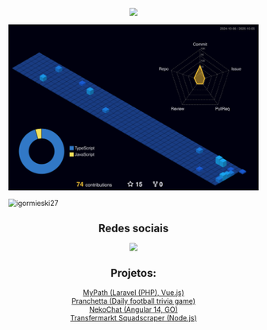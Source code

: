    <p align="center">
  <a href="https://skillicons.dev">
    <img src="https://skillicons.dev/icons?i=html,css,js,angular,cs,java,mysql,styledcomponents,git,python&theme=light" />
  </a>
</p>
   

![](./profile-3d-contrib/profile-night-view.svg)

 
   

<p align="left"> <img src="https://komarev.com/ghpvc/?username=igormieski27&label=Profile%20views&color=0e75b6&style=flat" alt="igormieski27" /> </p>


  
  
 <h2 align="center">Redes sociais</h2>
<div align="center"> 
  <a href="https://www.linkedin.com/in/igor-matheus-ieski-b217b5202/" target="_blank"><img src="https://img.shields.io/badge/-LinkedIn-%230077B5?style=for-the-badge&logo=linkedin&logoColor=white" target="_blank"></a> 
 
</div>
   

  
 <h2 align="center">Projetos:</h2>
<div align="center"> 
  <a href="https://github.com/igormieski27/MyPathBackend" target="_blank">MyPath (Laravel (PHP), Vue.js)</a> <br>
  <a href="https://pranchetta.vercel.app" target="_blank">Pranchetta (Daily football trivia game)</a> <br>
  <a href="https://github.com/igormieski27/frontend-neko-chat" target="_blank">NekoChat (Angular 14, GO) </a> <br>
  <a href="https://github.com/igormieski27/NodeJsSquadScraper" target="_blank">Transfermarkt Squadscraper (Node.js)</a> <br>
 
</div>
